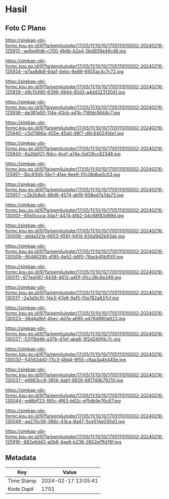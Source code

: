 # Hasil

## Foto C Plano

https://sirekap-obj-formc.kpu.go.id/97fa/pemilu/pdpr/17/05/11/10/10/1705111010002-20240216-125913--ae9e46db-c700-4b6b-b2a4-0bd939e46cd8.jpg

https://sirekap-obj-formc.kpu.go.id/97fa/pemilu/pdpr/17/05/11/10/10/1705111010002-20240216-125924--e7aa8db8-6daf-4ebc-8e89-6925ac4c7c72.jpg

https://sirekap-obj-formc.kpu.go.id/97fa/pemilu/pdpr/17/05/11/10/10/1705111010002-20240216-125929--d9c15490-6399-494d-85d3-a4dd323120d1.jpg

https://sirekap-obj-formc.kpu.go.id/97fa/pemilu/pdpr/17/05/11/10/10/1705111010002-20240216-125936--de381a50-114e-43cb-a41b-716fdc5644c7.jpg

https://sirekap-obj-formc.kpu.go.id/97fa/pemilu/pdpr/17/05/11/10/10/1705111010002-20240216-125940--c5d7996a-455e-45dd-98f7-d8c840241de1.jpg

https://sirekap-obj-formc.kpu.go.id/97fa/pemilu/pdpr/17/05/11/10/10/1705111010002-20240216-125943--6a2bbf21-fbbc-4ce1-a74a-0af28cc82348.jpg

https://sirekap-obj-formc.kpu.go.id/97fa/pemilu/pdpr/17/05/11/10/10/1705111010002-20240216-125951--3bc81fd5-5bc1-4fae-8ee9-01c08dbe0c03.jpg

https://sirekap-obj-formc.kpu.go.id/97fa/pemilu/pdpr/17/05/11/10/10/1705111010002-20240216-125957--c3b2b8a5-88d6-4574-abf8-608ed7a7da73.jpg

https://sirekap-obj-formc.kpu.go.id/97fa/pemilu/pdpr/17/05/11/10/10/1705111010002-20240216-130001--65b0ccca-3da7-4474-bfb2-04c68f83d99d.jpg

https://sirekap-obj-formc.kpu.go.id/97fa/pemilu/pdpr/17/05/11/10/10/1705111010002-20240216-130006--ddda521a-6653-4591-941d-634d9d2b93ab.jpg

https://sirekap-obj-formc.kpu.go.id/97fa/pemilu/pdpr/17/05/11/10/10/1705111010002-20240216-130009--95480295-d185-4e52-b6f0-76acb45bf00f.jpg

https://sirekap-obj-formc.kpu.go.id/97fa/pemilu/pdpr/17/05/11/10/10/1705111010002-20240216-130011--671ee087-6438-4612-a40f-0fcc38c8e349.jpg

https://sirekap-obj-formc.kpu.go.id/97fa/pemilu/pdpr/17/05/11/10/10/1705111010002-20240216-130017--2a3d3c10-14e3-47e8-9af5-f0a782a837cf.jpg

https://sirekap-obj-formc.kpu.go.id/97fa/pemilu/pdpr/17/05/11/10/10/1705111010002-20240216-130023--36d4a9bf-4bec-4d7a-a695-a4784980a923.jpg

https://sirekap-obj-formc.kpu.go.id/97fa/pemilu/pdpr/17/05/11/10/10/1705111010002-20240216-130027--53119d46-a37b-47ef-abe8-3f2d249f4c7c.jpg

https://sirekap-obj-formc.kpu.go.id/97fa/pemilu/pdpr/17/05/11/10/10/1705111010002-20240216-130030--54562dd0-75c3-48d4-9f55-c9aa3a4b440e.jpg

https://sirekap-obj-formc.kpu.go.id/97fa/pemilu/pdpr/17/05/11/10/10/1705111010002-20240216-130037--e9983cc9-3814-4ab1-8826-681749b79210.jpg

https://sirekap-obj-formc.kpu.go.id/97fa/pemilu/pdpr/17/05/11/10/10/1705111010002-20240216-130044--ed8bff23-f60c-4f63-b62c-ef5db9e76c87.jpg

https://sirekap-obj-formc.kpu.go.id/97fa/pemilu/pdpr/17/05/11/10/10/1705111010002-20240216-130049--aa275c58-388c-43ca-8a47-5ce514e030d3.jpg

https://sirekap-obj-formc.kpu.go.id/97fa/pemilu/pdpr/17/05/11/10/10/1705111010002-20240216-125918--882e6d42-a0b8-4ae8-b238-2802ef1fd76f.jpg


## Metadata

| Key        | Value               |
| ---------- | ------------------- |
| Time Stamp | 2024-02-17 13:05:41 |
| Kode Dapil | 1701                |



